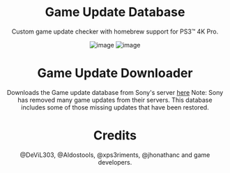 <div align="center">

# Game Update Database
Custom game update checker with homebrew support for PS3™ 4K Pro.

![image](https://user-images.githubusercontent.com/74815634/139397411-401dbc4f-8cc1-4554-aa6f-48cf34288fc8.png)
![image](https://user-images.githubusercontent.com/74815634/139397515-d2fec111-d409-4e80-8fae-f602848f30c5.png)

# Game Update Downloader
Downloads the Game update database from Sony's server [here](https://colab.research.google.com/drive/1AEkgBt3ZI-HRIHZFAXwCRwW5wMYEPDLa?usp=sharing)
Note: Sony has removed many game updates from their servers. This database includes some of those missing updates that have been restored.


 # Credits
 @DeViL303, @Aldostools, @xps3riments, @jhonathanc and game developers.
</div>
